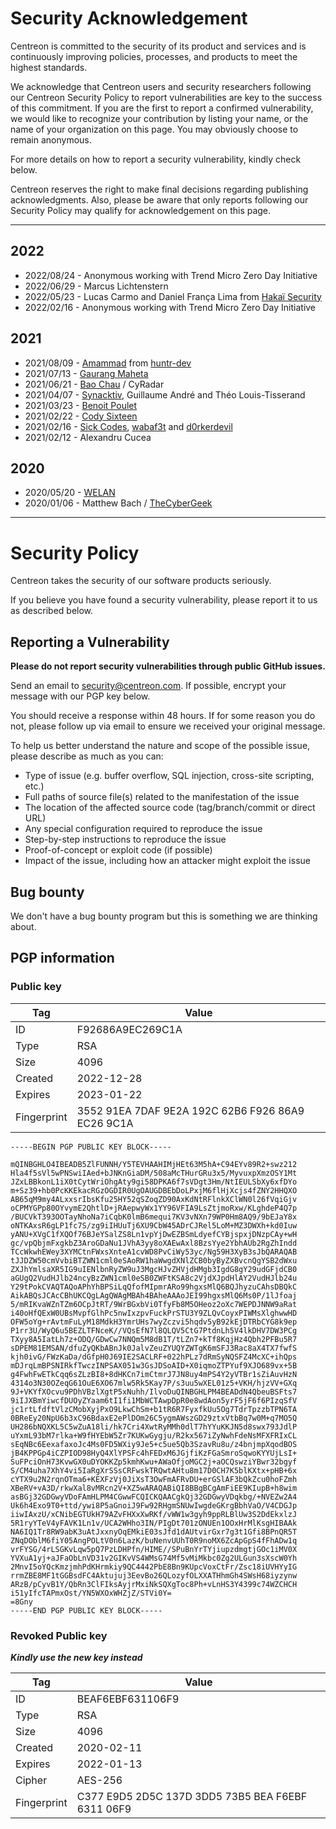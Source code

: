 # Security Acknowledgement

Centreon is committed to the security of its product and services and is continuously improving policies, processes, and products to meet the highest standards.

We acknowledge that Centreon users and security researchers following our Centreon Security Policy to report vulnerabilities are key to the success of this commitment.
If you are the first to report a confirmed vulnerability, we would like to recognize your contribution by listing your name, or the name of your organization on this page.
You may obviously choose to remain anonymous.

For more details on how to report a security vulnerability, kindly check below.

Centreon reserves the right to make final decisions regarding publishing acknowledgments. Also, please be aware that only reports following our Security Policy may qualify for acknowledgement on this page.

---

## 2022

* 2022/08/24 - Anonymous working with Trend Micro Zero Day Initiative
* 2022/06/29 - Marcus Lichtenstern
* 2022/05/23 - Lucas Carmo and Daniel França Lima from [Hakaï Security](https://www.hakaioffensivesecurity.com/)
* 2022/02/16 - Anonymous working with Trend Micro Zero Day Initiative

## 2021

* 2021/08/09 - [Amammad](https://huntr.dev/users/amammad) from [huntr-dev](https://huntr.dev/)
* 2021/07/13 - [Gaurang Maheta](https://www.linkedin.com/in/gaurang883)
* 2021/06/21 - [Bao Chau](https://www.linkedin.com/in/nhubaochau/) / CyRadar
* 2021/04/07 - [Synacktiv](https://www.synacktiv.com/), Guillaume André and Théo Louis-Tisserand
* 2021/03/23 - [Benoit Poulet](https://twitter.com/poulet_benoit)
* 2021/02/22 - [Cody Sixteen](https://twitter.com/CodySixteen)
* 2021/02/16 - [Sick Codes](https://twitter.com/sickcodes), [wabaf3t](https://twitter.com/wabafet1) and [d0rkerdevil](https://twitter.com/d0rkerdevil)
* 2021/02/12 - Alexandru Cucea

## 2020

* 2020/05/20 - [WELAN](https://welan.fr/)
* 2020/01/06 - Matthew Bach / [TheCyberGeek](https://thecybergeek.co.uk/)

---

# Security Policy

Centreon takes the security of our software products seriously.

If you believe you have found a security vulnerability, please report it to us as described below.

## Reporting a Vulnerability

**Please do not report security vulnerabilities through public GitHub issues.**

Send an email to security@centreon.com. If possible, encrypt your message with our PGP key below.

You should receive a response within 48 hours. If for some reason you do not, please follow up via email to ensure we received your original message.

To help us better understand the nature and scope of the possible issue, please describe as much as you can: 

* Type of issue (e.g. buffer overflow, SQL injection, cross-site scripting, etc.)
* Full paths of source file(s) related to the manifestation of the issue
* The location of the affected source code (tag/branch/commit or direct URL)
* Any special configuration required to reproduce the issue
* Step-by-step instructions to reproduce the issue
* Proof-of-concept or exploit code (if possible)
* Impact of the issue, including how an attacker might exploit the issue

## Bug bounty

We don't have a bug bounty program but this is something we are thinking about.

## PGP information

### Public key

| Tag | Value |
| -- | -- |
| ID | F92686A9EC269C1A |
| Type | RSA |
| Size | 4096 |
| Created | 2022-12-28 |
| Expires | 2023-01-22 |
| Fingerprint | 3552 91EA 7DAF 9E2A 192C 62B6 F926 86A9 EC26 9C1A |

```
-----BEGIN PGP PUBLIC KEY BLOCK-----

mQINBGHLO4IBEADB5ZlFUNNH/Y5TEVHAAHIMjHEt63M5hA+C94EYv89R2+swz212
Hla4f5sVl5wPNSwiIAed+bJNKnGiaDM/508aMcTHurGRu3x5/MyvuxpXmzOSY1Mt
JZxLBBkonL1iX0tCytWriOhgAty9gi58DPKA6f7sVDgt3Hm/NtIEULSbXy6xfDYo
m+Sz39+hb0PcKKEkacRGzOGDIR0UgOAUGDBEbDoLPxjM6flHjXcjs4fZNY2HHQXO
AB65qM9my4ALxxsrIbsKfu25HY52qSZoqZD90AxKdNtRFlnkXClWN0l26fVqiGjv
oCPMYGPp80OYvymE2QhtlD+jRAepwyWx1YY96VFIA9LsZtjmoRxw/KLghdeP4Q7p
/BUCVkT393OOTayNhoNa7iCqbK0lmB6mequi7KV3vNXn79WP0Hm8AQ9/9bEJaY8x
oNTKAxsR6gLP1fc7S/zg9iIHUuTj6XU9CbW45ADrCJRel5LoM+MZ3DWXh+kd0Iuw
yANU+XVgC1fXQOf76BJeYSalZS8Ln1vpYjDwEZBSmLdyefCYBjspxjDNzpCAy+wH
gc/vpQbjmFxgkbZ3AroGDaNu1JVhA3yy8oXAEwAxl8BzsYye2YbhAUb2RgZhIndd
TCcWkwhEWey3XYMCtnFWxsXnteA1cvWD8PvCiWy53yc/Ng59H3XyB3sJbQARAQAB
tJJDZW50cmVvbiBTZWN1cml0eSAoRW1haWwgdXNlZCB0byByZXBvcnQgYSB2dWxu
ZXJhYmlsaXR5IG9uIENlbnRyZW9uJ3MgcHJvZHVjdHMgb3IgdG8gY29udGFjdCB0
aGUgQ2VudHJlb24ncyBzZWN1cml0eSB0ZWFtKSA8c2VjdXJpdHlAY2VudHJlb24u
Y29tPokCVAQTAQoAPhYhBPSiLqQfofMIpmrARo99hgxsMlQ6BQJhyzuCAhsDBQkC
AikABQsJCAcCBhUKCQgLAgQWAgMBAh4BAheAAAoJEI99hgxsMlQ6Ms0P/1lJfoaj
5/mRIKvaWZnTZm6OCpJtRT/9WrBGxbVi0TfyFb8M5OHeoz2oXc7WEPDJNNW9aRat
i40oHfQExW0UBsMvpfGlhPc5nwIxzpvFuckPrSTU3Y9ZLQvCoyxPIWMsXlghwwHD
OFW5oYg+rAvtmFuLyM18MdkH3YmrUHs7wyZczvi5hqdv5yB92kEjDTRbCYG8k9ep
P1rr3U/WyQ6u5BEZLTFNceK//VQsEfN7l8QLQV5CtG7PtdnLh5V4lkDHV7DW3PCg
TXyy8A5IatLh7z+ODQ/GDwCw7NNQm5M8dB1T/tLZn7+kTf8KqjHz4Qbh2PFBu5R7
sDPEM81EMSAN/dfuZyQKbABnJk0JalvZeuZYUQYZWTgK6mSFJ3Rac8aX4TX7fwfS
kjh0ivG/FWzKaDa/dGfpH0J69IE2SACLRF+022hPLz7dRmSyNQSFZ4McXC+ihQps
mDJrqLmBPSNIRkfTwczINPSAX051w3GsJDSoAID+X0iqmoZTPYuf9XJO689vx+5B
g4FwhFwETkCqq6sZLzBI8+8dHKCn7imCtmrJ7JN8uy4mPS4Y2yVTBr1sZiAuvHzN
4314o3N30OZeqG61OuE6XO67mlw5Rk5Kay7P/s3uu5wXEL01z5+VKH/hjzVV+GXq
9J+VKYfXOcvu9PDhVBzlXgtP5xNuhh/IlvoDuQINBGHLPM4BEADdN4QbeuBSFts7
9iIJXBmYiwcfDUOyZYaam6tI1fi1MbWCTAwpDpR0e8wdAon5yrF5jF6f6PIzqSfV
jc1rtLfdftVlzCMobXyjPxO9LkwChSm+b1tR6R7FyxfkUu5Og7TdrTpzzbTPN6TA
0BReEy20NpU6b3xC96BdaxE2ePlDOm26C5ygmAWszGD29ztxVtbBq7w0M+q7MO5Q
UH286bNQXKL5C5wZuA18li/hk7Cri4XwtRyMMh0dlT7hYYuKKJN5d8swx793JdlP
uYxmL93bM7rlka+W9fHYEbW5Zr7KUKwGygju/R2kx567iZyNwhFdeNsMFXFRIxCL
sEqNBc6EexafaxoJc4Ms0FD5WXiy9Je5+c5ue5Qb3SzavRu8u/z4bnjmpXqodBOS
jB4KPPGp4iCZPIOD98HyQ4XlYPSFc4hFEDxM6JGjfiKzFGaSmroSqwoKYYUjLsI+
SuFPciOnH73KvwGX0uDYOKKZp5kmhKwu+AWaOfjoMGC2j+aOCQswziYBwr32bgyf
S/CM4uha7XhY4vi5IaRgXrSSsCRFwskTRQwtAHtu8m17D0CH7K5blKXtx+pHB+6x
cYTX9u2N2rqnOTma6+KEXFzVj0JiXsT3OwFmAFRvDU+erGSlAF3bQkZcu0hoFZmh
XBeRV+vA3D/rkwXal8vMRcn2V+XZ5wARAQABiQI8BBgBCgAmFiEE9KIupB+h8wim
asBGj32GDGwyVDoFAmHLPM4CGwwFCQICKQAACgkQj32GDGwyVDqkbg/+NVEZw2A4
Uk6h4Exo9T0+ttd/ywi8P5aGnoiJ9Fw92RHgmSNUwIwgdeGKrgBbhVaO/V4CDGJp
iiwIAxzU/xCNibEGTUkH79AZvFHXxXwRKf/vWW1w3gyh9ppRLBlUw3S2DdEkxlzJ
5R1ryYTeV4yFAVK1Ln1v/UCA2WHho3IN/PIgDt701zONUEn1OOxHrMlKsgHIBAAk
NA6IQ1Tr8RW9abK3uAtJxxnyOqEMkiE03sJfd1dAUtvirGxr7g3t1Gfi8BPnQR5T
ZNqDOblM6fiY05AngPOLtV0n6LazK/buNenvUUhT0R9noMX6ZcApGpS4fFhADw1q
vrFYSG/4rLSGKvLqw5pQ7PzLDHPfn/HIME//SPuBnYrTYjiupzdmgtjGOc1iMV0X
YVXuA1yj+aJFaObLnVD31v2GIKvVS4WMsG74Mf5vMiMkbc0Zg2ULGun3sXscW0Yh
2MnvI5oYQcKmzjmhPdKHrmkiy9QC4442PbE8Bn9KUpcVoxCtFr/Zsc18iUVHYyIG
rrmZBE8MF1tGGBsdFC4Aktujuj3EevBo26QLozyfOLXXATHhmGh4SWsH68iyzynw
ARzB/pCyvB1Y/QbRn3ClFIksAyjrMxiNkSQXgToc8Ph+vLnHS3Y4399c74WZCHCH
i51yIfcTAPmxOst/YN5WXOxWHZjZ/STVi0Y=
=8Gny
-----END PGP PUBLIC KEY BLOCK-----
```

### Revoked Public key

**_Kindly use the new key instead_**

| Tag | Value |
| -- | -- |
| ID | BEAF6EBF631106F9 |
| Type | RSA |
| Size | 4096 |
| Created | 2020-02-11 |
| Expires | 2022-01-13 |
| Cipher |AES-256|
| Fingerprint | C377 E9D5 2D5C 137D 3DD5 73B5 BEA F6EBF 6311 06F9 |
